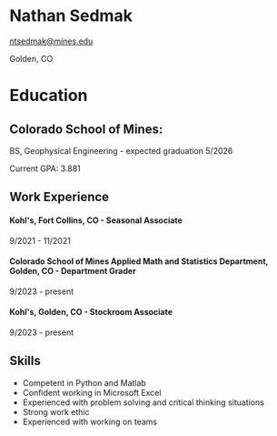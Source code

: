 # Nathan Sedmak
ntsedmak@mines.edu

Golden, CO

# Education
## Colorado School of Mines:
BS, Geophysical Engineering - expected graduation 5/2026

Current GPA: 3.881

## Work Experience
#### Kohl's, Fort Collins, CO - Seasonal Associate
9/2021 - 11/2021

#### Colorado School of Mines Applied Math and Statistics Department, Golden, CO - Department Grader
9/2023 - present

#### Kohl's, Golden, CO - Stockroom Associate
9/2023 - present

## Skills
- Competent in Python and Matlab
- Confident working in Microsoft Excel
- Experienced with problem solving and critical thinking situations
- Strong work ethic
- Experienced with working on teams
